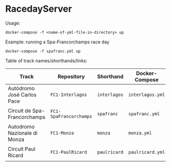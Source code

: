 # RacedayServer

Usage:

```
docker-compose -f <name-of-yml-file-in-directory> up
```

Example: running a Spa-Francorchamps race day

```
docker-compose -f spafranc.yml up
```

Table of track names/shorthands/links:

Track                       |Repository            |Shorthand   |Docker-Compose  |Direct Link 
---                         |---                   |---         |---             |---       
Autódromo José Carlos Pace  |`FC1-Interlagos`      |`interlagos`|`interlagos.yml`|`https://github.com/FormulaCraftOne/FC1-Interlagos/releases/latest/download/FC1-Interlagos.zip`
Circuit de Spa-Francorchamps|`FC1-SpaFrancorchamps`|`spafranc`  |`spafranc.yml`  |`https://github.com/FormulaCraftOne/FC1-SpaFrancorchamps/releases/latest/download/FC1-SpaFranc.zip`
Autodromo Nazionale di Monza|`FC1-Monza`           |`monza`     |`monza.yml`     |`https://github.com/FormulaCraftOne/FC1-Monza/releases/latest/download/FC1-Monza.zip`
Circuit Paul Ricard         |`FC1-PaulRicard`      |`paulricard`|`paulricard.yml`|`https://github.com/FormulaCraftOne/FC1-PaulRicard/releases/latest/download/FC1-PaulRicard.zip`
